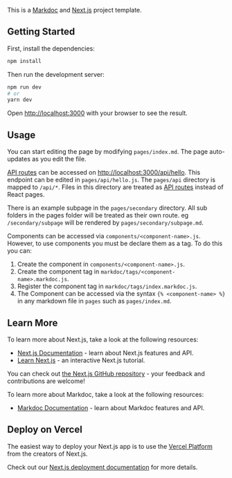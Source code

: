 This is a [Markdoc](https://markdoc.io) and [Next.js](https://nextjs.org) project template.

## Getting Started

First, install the dependencies:

```bash
npm install
```

Then run the development server:

```bash
npm run dev
# or
yarn dev
```

Open [http://localhost:3000](http://localhost:3000) with your browser to see the result.

## Usage
You can start editing the page by modifying `pages/index.md`. The page auto-updates as you edit the file.

[API routes](https://nextjs.org/docs/api-routes/introduction) can be accessed on [http://localhost:3000/api/hello](http://localhost:3000/api/hello). This endpoint can be edited in `pages/api/hello.js`.
The `pages/api` directory is mapped to `/api/*`. Files in this directory are treated as [API routes](https://nextjs.org/docs/api-routes/introduction) instead of React pages.

There is an example subpage in the `pages/secondary` directory. All sub folders in the pages folder will be treated as their own route. eg `/secondary/subpage` will be rendered by `pages/secondary/subpage.md`.

Components can be accessed via `components/<component-name>.js`. However, to use components you must be declare them as a tag. To do this you can:
1. Create the component in `components/<component-name>.js`.
2. Create the component tag in `markdoc/tags/<component-name>.markdoc.js`.
3. Register the component tag in `markdoc/tags/index.markdoc.js`.
4. The Component can be accessed via the syntax `{% <component-name> %}` in any markdown file in `pages` such as `pages/index.md`.

## Learn More

To learn more about Next.js, take a look at the following resources:

- [Next.js Documentation](https://nextjs.org/docs) - learn about Next.js features and API.
- [Learn Next.js](https://nextjs.org/learn) - an interactive Next.js tutorial.

You can check out [the Next.js GitHub repository](https://github.com/vercel/next.js/) - your feedback and contributions are welcome!

To learn more about Markdoc, take a look at the following resources:
- [Markdoc Documentation](https://markdoc.io/docs) - learn about Markdoc features and API.

## Deploy on Vercel

The easiest way to deploy your Next.js app is to use the [Vercel Platform](https://vercel.com/new?utm_medium=default-template&filter=next.js&utm_source=create-next-app&utm_campaign=create-next-app-readme) from the creators of Next.js.

Check out our [Next.js deployment documentation](https://nextjs.org/docs/deployment) for more details.
